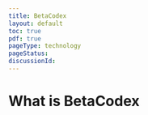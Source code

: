 ```yaml
---
title: BetaCodex
layout: default
toc: true
pdf: true
pageType: technology
pageStatus: 
discussionId: 
---
```


# What is BetaCodex



